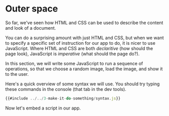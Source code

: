 # Outer space

So far, we've seen how HTML and CSS can be used to describe the content and look of a document.

You can do a surprising amount with just HTML and CSS, but when we want to specify a specific set of instruction for our app to do, it is nicer to use JavaScript. Where HTML and CSS are both *declaritive* (how should the page look), JavaScript is *imperative* (what should the page do?).

In this section, we will write some JavaScript to run a sequence of operations, so that we choose a random image, load the image, and show it to the user.

Here's a quick overview of some syntax we will use. You should try typing these commands in the console (that tab in the dev tools).

```javascript
{{#include ../../3-make-it-do-something/syntax.js}}
```

Now let's embed a script in our app.
